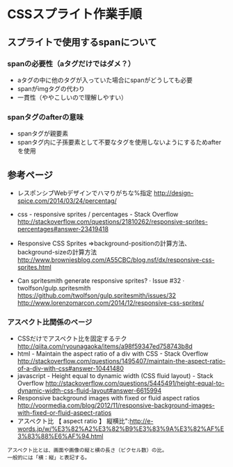 # CSSスプライト作業手順

## スプライトで使用するspanについて

### spanの必要性（aタグだけではダメ？）
- aタグの中に他のタグが入っていた場合にspanがどうしても必要
- spanがimgタグの代わり
- 一貫性（ややこしいので理解しやすい）
### spanタグのafterの意味
- spanタグが親要素
- spanタグ内に子孫要素として不要なタグを使用しないようにするためafterを使用

## 参考ページ

- レスポンシブWebデザインでハマりがちな%指定
http://design-spice.com/2014/03/24/percentag/
- css - responsive sprites / percentages - Stack Overflow
http://stackoverflow.com/questions/21810262/responsive-sprites-percentages#answer-23419418

- Responsive CSS Sprites
⇒background-positionの計算方法、background-sizeの計算方法
http://www.browniesblog.com/A55CBC/blog.nsf/dx/responsive-css-sprites.html
- Can spritesmith generate responsive sprites? · Issue #32 · twolfson/gulp.spritesmith
https://github.com/twolfson/gulp.spritesmith/issues/32
http://www.lorenzomarcon.com/2014/12/responsive-css-sprites/

### アスペクト比関係のページ

- CSSだけでアスペクト比を固定するテク
http://qiita.com/ryounagaoka/items/a98f59347ed758743b8d
- html - Maintain the aspect ratio of a div with CSS - Stack Overflow
http://stackoverflow.com/questions/1495407/maintain-the-aspect-ratio-of-a-div-with-css#answer-10441480
- javascript - Height equal to dynamic width (CSS fluid layout) - Stack Overflow
http://stackoverflow.com/questions/5445491/height-equal-to-dynamic-width-css-fluid-layout#answer-6615994
- Responsive background images with fixed or fluid aspect ratios
http://voormedia.com/blog/2012/11/responsive-background-images-with-fixed-or-fluid-aspect-ratios
- アスペクト比 【 aspect ratio 】 縦横比":http://e-words.jp/w/%E3%82%A2%E3%82%B9%E3%83%9A%E3%82%AF%E3%83%88%E6%AF%94.html
```
アスペクト比とは、画面や画像の縦と横の長さ（ピクセル数）の比。
一般的には「横：縦」と表記する。
```
